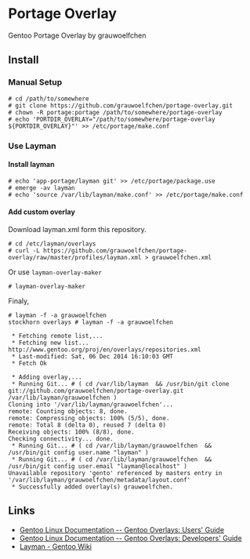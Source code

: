 # Portage Overlay

Gentoo Portage Overlay by grauwoelfchen


## Install

### Manual Setup

```
# cd /path/to/somewhere
# git clone https://github.com/grauwoelfchen/portage-overlay.git
# chown -R portage:portage /path/to/somewhere/portage-overlay
# echo 'PORTDIR_OVERLAY="/path/to/somewhere/portage-overlay ${PORTDIR_OVERLAY}"' >> /etc/portage/make.conf
```

### Use Layman

#### Install layman

```
# echo 'app-portage/layman git' >> /etc/portage/package.use
# emerge -av layman
# echo 'source /var/lib/layman/make.conf' >> /etc/portage/make.conf
```

#### Add custom overlay

Download layman.xml form this repository.

```
# cd /etc/layman/overlays
# curl -L https://github.com/grauwoelfchen/portage-overlay/raw/master/profiles/layman.xml > grauwoelfchen.xml
```

Or use `layman-overlay-maker`

```
# layman-overlay-maker
```

Finaly,

```
# layman -f -a grauwoelfchen
stockhorn overlays # layman -f -a grauwoelfchen

 * Fetching remote list,...
 * Fetching new list... http://www.gentoo.org/proj/en/overlays/repositories.xml
 * Last-modified: Sat, 06 Dec 2014 16:10:03 GMT
 * Fetch Ok

 * Adding overlay,...
 * Running Git... # ( cd /var/lib/layman  && /usr/bin/git clone git://github.com/grauwoelfchen/portage-overlay.git /var/lib/layman/grauwoelfchen )
Cloning into '/var/lib/layman/grauwoelfchen'...
remote: Counting objects: 8, done.
remote: Compressing objects: 100% (5/5), done.
remote: Total 8 (delta 0), reused 7 (delta 0)
Receiving objects: 100% (8/8), done.
Checking connectivity... done.
 * Running Git... # ( cd /var/lib/layman/grauwoelfchen  && /usr/bin/git config user.name "layman" )
 * Running Git... # ( cd /var/lib/layman/grauwoelfchen  && /usr/bin/git config user.email "layman@localhost" )
Unavailable repository 'gento' referenced by masters entry in '/var/lib/layman/grauwoelfchen/metadata/layout.conf'
 * Successfully added overlay(s) grauwoelfchen.
```


## Links

* [Gentoo Linux Documentation -- Gentoo Overlays: Users' Guide](https://www.gentoo.org/proj/en/overlays/userguide.xml)
* [Gentoo Linux Documentation -- Gentoo Overlays: Developers' Guide](http://www.gentoo.org/proj/en/overlays/devguide.xml)
* [Layman - Gentoo Wiki](http://wiki.gentoo.org/wiki/Layman)
